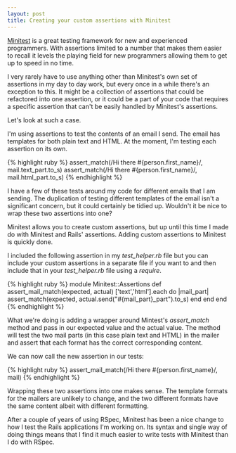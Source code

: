 ```yaml
---
layout: post
title: Creating your custom assertions with Minitest
---
```

[Minitest](https://github.com/seattlerb/minitest) is a great testing framework for new and experienced programmers. With assertions limited to a number that makes them easier to recall it levels the playing field for new programmers allowing them to get up to speed in no time.

I very rarely have to use anything other than Minitest's own set of assertions in my day to day work, but every once in a while there's an exception to this. It might be a collection of assertions that could be refactored into one assertion, or it could be a part of your code that requires a specific assertion that can't be easily handled by Minitest's assertions.

Let's look at such a case.

I'm using assertions to test the contents of an email I send. The email has templates for both plain text and HTML. At the moment, I'm testing each assertion on its own.

{% highlight ruby %}
assert_match(/Hi there #{person.first_name}/, mail.text_part.to_s)
assert_match(/Hi there #{person.first_name}/, mail.html_part.to_s)
{% endhighlight %}

I have a few of these tests around my code for different emails that I am sending. The duplication of testing different templates of the email isn't a significant concern, but it could certainly be tidied up. Wouldn't it be nice to wrap these two assertions into one?

Minitest allows you to create custom assertions, but up until this time I made do with Minitest and Rails' assertions. Adding custom assertions to Minitest is quickly done.

I included the following assertion in my *test_helper.rb* file but you can include your custom assertions in a separate file if you want to and then include that in your *test_helper.rb* file using a *require*.

{% highlight ruby %}
module Minitest::Assertions
  def assert_mail_match(expected, actual)
    ['text','html'].each do |mail_part|
      assert_match(expected, actual.send("#{mail_part}_part").to_s)
    end
  end
end
{% endhighlight %}

What we're doing is adding a wrapper around Mintest's *assert_match* method and pass in our expected value and the actual value. The method will test the two mail parts (in this case plain text and HTML) in the mailer and assert that each format has the correct corresponding content.

We can now call the new assertion in our tests:

{% highlight ruby %}
assert_mail_match(/Hi there #{person.first_name}/, mail)
{% endhighlight %}

Wrapping these two assertions into one makes sense. The template formats for the mailers are unlikely to change, and the two different formats have the same content albeit with different formatting.

After a couple of years of using RSpec, Minitest has been a nice change to how I test the Rails applications I'm working on. Its syntax and single way of doing things means that I find it much easier to write tests with Minitest than I do with RSpec.
